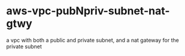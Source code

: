 # aws-vpc-pubNpriv-subnet-nat-gtwy
a vpc with both a public and private subnet, and a nat gateway for the private subnet
